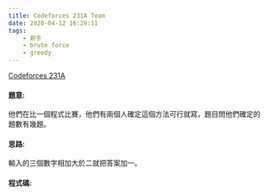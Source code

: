 ```yaml
---
title: Codeforces 231A Team
date: 2020-04-12 16:29:11
tags:
    - 新手
    - brute force
    - greedy
---
```

[Codeforces 231A](https://codeforces.com/contest/231/problem/A)
<!-- more -->

#### 題意:
他們在比一個程式比賽，他們有兩個人確定這個方法可行就寫，題目問他們確定的題數有幾題。

#### 思路:
輸入的三個數字相加大於二就把答案加一。

#### 程式碼:
<script src="https://gist.github.com/Daviswww/21ecb8dcb8d98908af0bb155b7063813.js"></script>